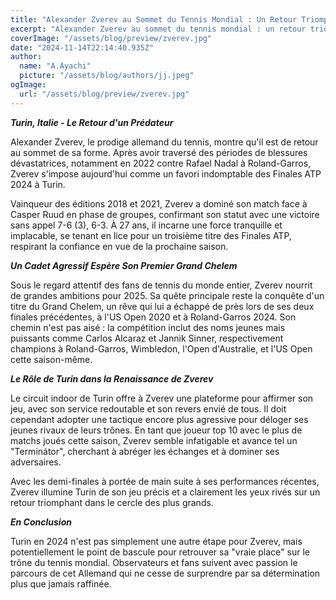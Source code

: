 ```yaml
---
title: "Alexander Zverev au Sommet du Tennis Mondial : Un Retour Triomphal"
excerpt: "Alexander Zverev au sommet du tennis mondial : un retour triomphal"
coverImage: "/assets/blog/preview/zverev.jpg"
date: "2024-11-14T22:14:40.935Z"
author:
  name: "A.Ayachi"
  picture: "/assets/blog/authors/jj.jpeg"
ogImage:
  url: "/assets/blog/preview/zverev.jpg"
---
```


***Turin, Italie - Le Retour d'un Prédateur***

Alexander Zverev, le prodige allemand du tennis, montre qu'il est de retour au sommet de sa forme. Après avoir traversé des périodes de blessures dévastatrices, notamment en 2022 contre Rafael Nadal à Roland-Garros, Zverev s'impose aujourd'hui comme un favori indomptable des Finales ATP 2024 à Turin.

Vainqueur des éditions 2018 et 2021, Zverev a dominé son match face à Casper Ruud en phase de groupes, confirmant son statut avec une victoire sans appel 7-6 (3), 6-3. À 27 ans, il incarne une force tranquille et implacable, se tenant en lice pour un troisième titre des Finales ATP, respirant la confiance en vue de la prochaine saison.

***Un Cadet Agressif Espère Son Premier Grand Chelem***

Sous le regard attentif des fans de tennis du monde entier, Zverev nourrit de grandes ambitions pour 2025. Sa quête principale reste la conquête d'un titre du Grand Chelem, un rêve qui lui a échappé de près lors de ses deux finales précédentes, à l'US Open 2020 et à Roland-Garros 2024. Son chemin n'est pas aisé : la compétition inclut des noms jeunes mais puissants comme Carlos Alcaraz et Jannik Sinner, respectivement champions à Roland-Garros, Wimbledon, l'Open d'Australie, et l'US Open cette saison-même.

***Le Rôle de Turin dans la Renaissance de Zverev***

Le circuit indoor de Turin offre à Zverev une plateforme pour affirmer son jeu, avec son service redoutable et son revers envié de tous. Il doit cependant adopter une tactique encore plus agressive pour déloger ses jeunes rivaux de leurs trônes. En tant que joueur top 10 avec le plus de matchs joués cette saison, Zverev semble infatigable et avance tel un "Terminátor", cherchant à abréger les échanges et à dominer ses adversaires.

Avec les demi-finales à portée de main suite à ses performances récentes, Zverev illumine Turin de son jeu précis et a clairement les yeux rivés sur un retour triomphant dans le cercle des plus grands.

***En Conclusion***

Turin en 2024 n'est pas simplement une autre étape pour Zverev, mais potentiellement le point de bascule pour retrouver sa "vraie place" sur le trône du tennis mondial. Observateurs et fans suivent avec passion le parcours de cet Allemand qui ne cesse de surprendre par sa détermination plus que jamais raffinée.